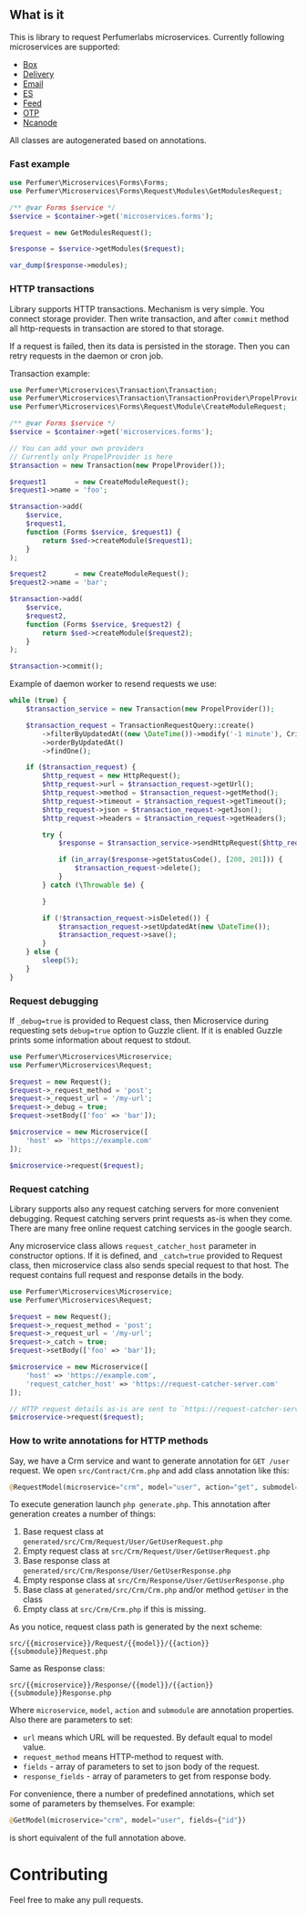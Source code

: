 ## What is it

This is library to request Perfumerlabs microservices. Currently following microservices are supported:

- [Box](https://github.com/perfumerlabs/box)
- [Delivery](https://github.com/perfumerlabs/delivery)
- [Email](https://github.com/perfumerlabs/email)
- [ES](https://github.com/perfumerlabs/es)
- [Feed](https://github.com/perfumerlabs/feed)
- [OTP](https://github.com/perfumerlabs/otp)
- [Ncanode](https://github.com/perfumerlabs/ncanode)

All classes are autogenerated based on annotations.

### Fast example

```php
use Perfumer\Microservices\Forms\Forms;
use Perfumer\Microservices\Forms\Request\Modules\GetModulesRequest;

/** @var Forms $service */
$service = $container->get('microservices.forms');

$request = new GetModulesRequest();

$response = $service->getModules($request);

var_dump($response->modules);
```

### HTTP transactions

Library supports HTTP transactions.
Mechanism is very simple.
You connect storage provider.
Then write transaction, and after `commit` method all http-requests in transaction are stored to that storage.

If a request is failed, then its data is persisted in the storage.
Then you can retry requests in the daemon or cron job.

Transaction example:

```php
use Perfumer\Microservices\Transaction\Transaction;
use Perfumer\Microservices\Transaction\TransactionProvider\PropelProvider;
use Perfumer\Microservices\Forms\Request\Module\CreateModuleRequest;

/** @var Forms $service */
$service = $container->get('microservices.forms');

// You can add your own providers
// Currently only PropelProvider is here
$transaction = new Transaction(new PropelProvider());

$request1       = new CreateModuleRequest();
$request1->name = 'foo';

$transaction->add(
    $service,
    $request1,
    function (Forms $service, $request1) {
        return $sed->createModule($request1);
    }
);

$request2       = new CreateModuleRequest();
$request2->name = 'bar';

$transaction->add(
    $service,
    $request2,
    function (Forms $service, $request2) {
        return $sed->createModule($request2);
    }
);

$transaction->commit();
```

Example of daemon worker to resend requests we use:

```php
while (true) {
    $transaction_service = new Transaction(new PropelProvider());

    $transaction_request = TransactionRequestQuery::create()
        ->filterByUpdatedAt((new \DateTime())->modify('-1 minute'), Criteria::LESS_EQUAL)
        ->orderByUpdatedAt()
        ->findOne();

    if ($transaction_request) {
        $http_request = new HttpRequest();
        $http_request->url = $transaction_request->getUrl();
        $http_request->method = $transaction_request->getMethod();
        $http_request->timeout = $transaction_request->getTimeout();
        $http_request->json = $transaction_request->getJson();
        $http_request->headers = $transaction_request->getHeaders();

        try {
            $response = $transaction_service->sendHttpRequest($http_request);

            if (in_array($response->getStatusCode(), [200, 201])) {
                $transaction_request->delete();
            }
        } catch (\Throwable $e) {

        }

        if (!$transaction_request->isDeleted()) {
            $transaction_request->setUpdatedAt(new \DateTime());
            $transaction_request->save();
        }
    } else {
        sleep(5);
    }
}
```

### Request debugging

If `_debug=true` is provided to Request class, then Microservice during requesting sets `debug=true` option to Guzzle client.
If it is enabled Guzzle prints some information about request to stdout.

```php
use Perfumer\Microservices\Microservice;
use Perfumer\Microservices\Request;

$request = new Request();
$request->_request_method = 'post';
$request->_request_url = '/my-url';
$request->_debug = true;
$request->setBody(['foo' => 'bar']);

$microservice = new Microservice([
    'host' => 'https://example.com'
]);

$microservice->request($request);
```

### Request catching

Library supports also any request catching servers for more convenient debugging.
Request catching servers print requests as-is when they come.
There are many free online request catching services in the google search.

Any microservice class allows `request_catcher_host` parameter in constructor options.
If it is defined, and `_catch=true` provided to Request class, then microservice class also sends special request to that host.
The request contains full request and response details in the body.

```php
use Perfumer\Microservices\Microservice;
use Perfumer\Microservices\Request;

$request = new Request();
$request->_request_method = 'post';
$request->_request_url = '/my-url';
$request->_catch = true;
$request->setBody(['foo' => 'bar']);

$microservice = new Microservice([
    'host' => 'https://example.com',
    'request_catcher_host' => 'https://request-catcher-server.com'
]);

// HTTP request details as-is are sent to `https://request-catcher-server.com` also
$microservice->request($request);
```

### How to write annotations for HTTP methods

Say, we have a Crm service and want to generate annotation for `GET /user` request.
We open `src/Contract/Crm.php` and add class annotation like this:

```php
@RequestModel(microservice="crm", model="user", action="get", submodel="User", url="/user", fields={"id"}, response_fields={"user"}, request_method="get")
```

To execute generation launch `php generate.php`. This annotation after generation creates a number of things:

1. Base request class at `generated/src/Crm/Request/User/GetUserRequest.php`
1. Empty request class at `src/Crm/Request/User/GetUserRequest.php`
1. Base response class at `generated/src/Crm/Response/User/GetUserResponse.php`
1. Empty response class at `src/Crm/Response/User/GetUserResponse.php`
1. Base class at `generated/src/Crm/Crm.php` and/or method `getUser` in the class
1. Empty class at `src/Crm/Crm.php` if this is missing.

As you notice, request class path is generated by the next scheme:

```
src/{{microservice}}/Request/{{model}}/{{action}}{{submodule}}Request.php
```

Same as Response class:

```
src/{{microservice}}/Response/{{model}}/{{action}}{{submodule}}Response.php
```

Where `microservice`, `model`, `action` and `submodule` are annotation properties.
Also there are parameters to set:

- `url` means which URL will be requested. By default equal to model value.
- `request_method` means HTTP-method to request with.
- `fields` - array of parameters to set to json body of the request.
- `response_fields` - array of parameters to get from response body.

For convenience, there a number of predefined annotations, which set some of parameters by themselves. For example:

```php
@GetModel(microservice="crm", model="user", fields={"id"})
```

is short equivalent of the full annotation above.

Contributing
============

Feel free to make any pull requests.